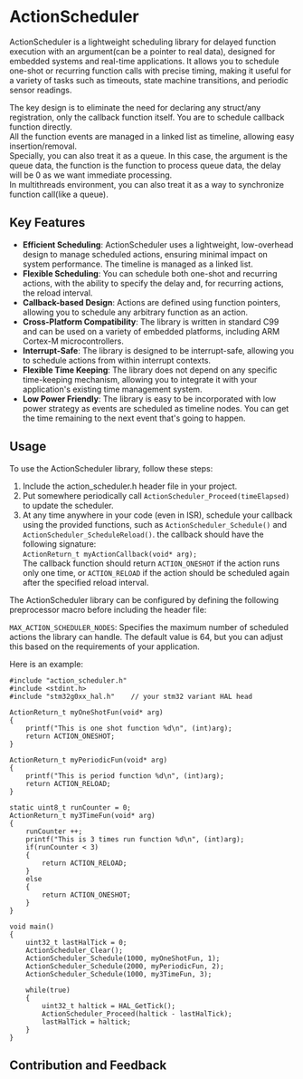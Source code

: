 # ActionScheduler
ActionScheduler is a lightweight scheduling library for delayed function execution with an argument(can be a pointer to real data), designed for embedded systems and real-time applications. It allows you to schedule one-shot or recurring function calls with precise timing, making it useful for a variety of tasks such as timeouts, state machine transitions, and periodic sensor readings.  

The key design is to eliminate the need for declaring any struct/any registration, only the callback function itself. You are to schedule callback function directly.  
All the function events are managed in a linked list as timeline, allowing easy insertion/removal.  
Specially, you can also treat it as a queue. In this case, the argument is the queue data, the function is the function to process queue data, the delay will be 0 as we want immediate processing.  
In multithreads environment, you can also treat it as a way to synchronize function call(like a queue).  

## Key Features

- **Efficient Scheduling**: ActionScheduler uses a lightweight, low-overhead design to manage scheduled actions, ensuring minimal impact on system performance. The timeline is managed as a linked list.  
- **Flexible Scheduling**: You can schedule both one-shot and recurring actions, with the ability to specify the delay and, for recurring actions, the reload interval.  
- **Callback-based Design**: Actions are defined using function pointers, allowing you to schedule any arbitrary function as an action.  
- **Cross-Platform Compatibility**: The library is written in standard C99 and can be used on a variety of embedded platforms, including ARM Cortex-M microcontrollers.  
- **Interrupt-Safe**: The library is designed to be interrupt-safe, allowing you to schedule actions from within interrupt contexts.  
- **Flexible Time Keeping**: The library does not depend on any specific time-keeping mechanism, allowing you to integrate it with your application's existing time management system.  
- **Low Power Friendly**: The library is easy to be incorporated with low power strategy as events are scheduled as timeline nodes. You can get the time remaining to the next event that's going to happen.  

## Usage
To use the ActionScheduler library, follow these steps:  

1. Include the action_scheduler.h header file in your project. 
2. Put somewhere periodically call `ActionScheduler_Proceed(timeElapsed)` to update the scheduler.  
3. At any time anywhere in your code (even in ISR), schedule your callback using the provided functions, such as `ActionScheduler_Schedule()` and `ActionScheduler_ScheduleReload()`. the callback should have the following signature:  
`ActionReturn_t myActionCallback(void* arg);`  
The callback function should return `ACTION_ONESHOT` if the action runs only one time, or `ACTION_RELOAD` if the action should be scheduled again after the specified reload interval.  

The ActionScheduler library can be configured by defining the following preprocessor macro before including the header file:  

`MAX_ACTION_SCHEDULER_NODES`: Specifies the maximum number of scheduled actions the library can handle. The default value is 64, but you can adjust this based on the requirements of your application.  

Here is an example:
```
#include "action_scheduler.h"
#include <stdint.h>
#include "stm32g0xx_hal.h"    // your stm32 variant HAL head

ActionReturn_t myOneShotFun(void* arg)
{
    printf("This is one shot function %d\n", (int)arg);
    return ACTION_ONESHOT;
}

ActionReturn_t myPeriodicFun(void* arg)
{
    printf("This is period function %d\n", (int)arg);
    return ACTION_RELOAD;
}

static uint8_t runCounter = 0;
ActionReturn_t my3TimeFun(void* arg)
{
    runCounter ++;
    printf("This is 3 times run function %d\n", (int)arg);
    if(runCounter < 3)
    {
        return ACTION_RELOAD;
    }
    else
    {
        return ACTION_ONESHOT;
    }
}

void main()
{
    uint32_t lastHalTick = 0;
    ActionScheduler_Clear();
    ActionScheduler_Schedule(1000, myOneShotFun, 1);
    ActionScheduler_Schedule(2000, myPeriodicFun, 2);
    ActionScheduler_Schedule(1000, my3TimeFun, 3);

    while(true)
    {
        uint32_t haltick = HAL_GetTick();
        ActionScheduler_Proceed(haltick - lastHalTick);
        lastHalTick = haltick;
    }
}
```

## Contribution and Feedback
